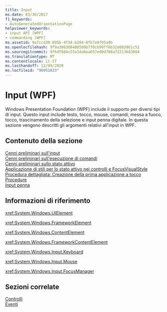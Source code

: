 ```yaml
---
title: Input
ms.date: 03/30/2017
f1_keywords:
- AutoGeneratedOrientationPage
helpviewer_keywords:
- input API [WPF]
- commanding [WPF]
ms.assetid: 9a7ccd30-095b-4f34-b284-8fb7e8f95a9b
ms.openlocfilehash: 9f9a386308480509b7f0cb99ff6b32e082861c52
ms.sourcegitcommit: 9f6df084c53a3da0ea657ed0d708a72213683084
ms.translationtype: MT
ms.contentlocale: it-IT
ms.lasthandoff: 12/09/2020
ms.locfileid: "96951833"
---
```

# <a name="input-wpf"></a>Input (WPF)
Windows Presentation Foundation (WPF) include il supporto per diversi tipi di input. Questo input include testo, tocco, mouse, comandi, messa a fuoco, tocco, trascinamento della selezione e input penna digitale. In questa sezione vengono descritti gli argomenti relativi all'input in WPF.  
  
## <a name="in-this-section"></a>Contenuto della sezione  
 [Cenni preliminari sull'input](input-overview.md)  
 [Cenni preliminari sull'esecuzione di comandi](commanding-overview.md)  
 [Cenni preliminari sullo stato attivo](focus-overview.md)  
 [Applicazione di stili per lo stato attivo nei controlli e FocusVisualStyle](styling-for-focus-in-controls-and-focusvisualstyle.md)  
 [Procedura dettagliata: Creazione della prima applicazione a tocco](walkthrough-creating-your-first-touch-application.md)  
 [Procedure](input-and-commands-how-to-topics.md)  
 [Input penna](digital-ink.md)  
  
## <a name="reference"></a>Informazioni di riferimento  
 <xref:System.Windows.UIElement>  
  
 <xref:System.Windows.FrameworkElement>  
  
 <xref:System.Windows.ContentElement>  
  
 <xref:System.Windows.FrameworkContentElement>  
  
 <xref:System.Windows.Input.Keyboard>  
  
 <xref:System.Windows.Input.Mouse>  
  
 <xref:System.Windows.Input.FocusManager>  
  
## <a name="related-sections"></a>Sezioni correlate  
 [Controlli](../controls/index.md)  
  [Eventi](events-wpf.md)
